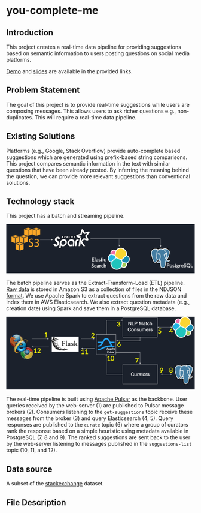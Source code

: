 # you-complete-me

## Introduction

This project creates a real-time data pipeline for providing suggestions based on semantic information to users posting questions on social media platforms.

[Demo](https://www.youtube.com/watch?v=at1oKQ8z4aU) and [slides](https://docs.google.com/presentation/d/1Mul35kcTs_uO0nq-HNzs_09jkEVuctAkxtE7EwbCvIg) are available in the provided links.

## Problem Statement

The goal of this project is to provide real-time suggestions while users are composing messages. This allows users to ask richer questions e.g., non-duplicates. This will require a real-time data pipeline.

## Existing Solutions

Platforms (e.g., Google, Stack Overflow) provide auto-complete based suggestions which are generated using prefix-based string comparisons. This project compares semantic information in the text with similar questions that have been already posted. By inferring the meaning behind the question, we can provide more relevant suggestions than conventional solutions.

## Technology stack

This project has a batch and streaming pipeline.

![batch-pipeline](./images/batch-pipeline.png)

The batch pipeline serves as the Extract-Transform-Load (ETL) pipeline. [Raw data](https://files.pushshift.io/stackexchange) is stored in Amazon S3 as a collection of files in the NDJSON [format](http://ndjson.org/). We use Apache Spark to extract questions from the raw data and index them in AWS Elasticsearch. We also extract question metadata (e.g., creation date) using Spark and save them in a PostgreSQL database.

![real-time-pipeline](./images/real-time-pipeline.png)

The real-time pipeline is built using [Apache Pulsar](https://pulsar.apache.org/) as the backbone. User queries received by the web-server (1) are published to Pulsar message brokers (2). Consumers listening to the `get-suggestions` topic receive these messages from the broker (3) and query Elasticsearch (4, 5). Query responses are published to the `curate` topic (6) where a group of curators rank the response based on a simple heuristic using metadata available in PostgreSQL (7, 8 and 9). The ranked suggestions are sent back to the user by the web-server listening to messages published in the `suggestions-list` topic (10, 11, and 12).

## Data source

A subset of the [stackexchange](https://files.pushshift.io/stackexchange) dataset.

## File Description

